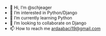 - 👋 Hi, I’m @schjeager
- 👀 I’m interested in Python/Django
- 🌱 I’m currently learning Python
- 💞️ I’m looking to collaborate on Django
- 📫 How to reach me ardaabaci19@gmail.com

<!---
schjeager/schjeager is a ✨ special ✨ repository because its `README.md` (this file) appears on your GitHub profile.
You can click the Preview link to take a look at your changes.
--->
